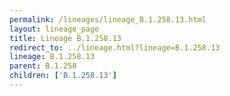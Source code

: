```yaml
---
permalink: /lineages/lineage_B.1.258.13.html
layout: lineage_page
title: Lineage B.1.258.13
redirect_to: ../lineage.html?lineage=B.1.258.13
lineage: B.1.258.13
parent: B.1.258
children: ['B.1.258.13']
---
```

